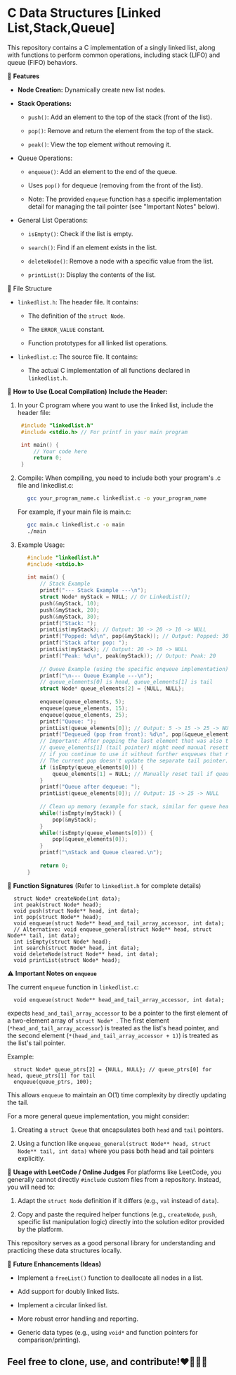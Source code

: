 # C Data Structures [Linked List,Stack,Queue]
This repository contains a C implementation of a singly linked list, along with functions to perform common operations, including stack (LIFO) and queue (FIFO) behaviors.

🌟 **Features**
- **Node Creation:** Dynamically create new list nodes.

- **Stack Operations:**

  - `push()`: Add an element to the top of the stack (front of the list).

  - `pop()`: Remove and return the element from the top of the stack.

  - `peak()`: View the top element without removing it.

- Queue Operations:

  - `enqueue()`: Add an element to the end of the queue.

  - Uses `pop()` for dequeue (removing from the front of the list).

  - Note: The provided `enqueue` function has a specific implementation detail for managing the tail pointer (see "Important Notes" below).

- General List Operations:

  - `isEmpty()`: Check if the list is empty.

  - `search()`: Find if an element exists in the list.

  - `deleteNode()`: Remove a node with a specific value from the list.

  - `printList()`: Display the contents of the list.


📂 File Structure
- `linkedlist.h`: The header file. It contains:

  - The definition of the `struct Node`.

  - The `ERROR_VALUE` constant.

  - Function prototypes for all linked list operations.

- `linkedlist.c`: The source file. It contains:

  - The actual C implementation of all functions declared in `linkedlist.h`.

🚀 **How to Use (Local Compilation)**
**Include the Header:**
1. In your C program where you want to use the linked list, include the header file:
   ```C
    #include "linkedlist.h"
    #include <stdio.h> // For printf in your main program

    int main() {
        // Your code here
        return 0;
    }
   ```
2. Compile:
   When compiling, you need to include both your program's .c file and linkedlist.c:
   ```bash
      gcc your_program_name.c linkedlist.c -o your_program_name
   ```
   For example, if your main file is main.c:
    ```bash
       gcc main.c linkedlist.c -o main
       ./main
    ```
3. Example Usage:
   ```C
      #include "linkedlist.h"
      #include <stdio.h>
      
      int main() {
          // Stack Example
          printf("--- Stack Example ---\n");
          struct Node* myStack = NULL; // Or LinkedList();
          push(&myStack, 10);
          push(&myStack, 20);
          push(&myStack, 30);
          printf("Stack: ");
          printList(myStack); // Output: 30 -> 20 -> 10 -> NULL
          printf("Popped: %d\n", pop(&myStack)); // Output: Popped: 30
          printf("Stack after pop: ");
          printList(myStack); // Output: 20 -> 10 -> NULL
          printf("Peak: %d\n", peak(myStack)); // Output: Peak: 20
      
          // Queue Example (using the specific enqueue implementation)
          printf("\n--- Queue Example ---\n");
          // queue_elements[0] is head, queue_elements[1] is tail
          struct Node* queue_elements[2] = {NULL, NULL};
      
          enqueue(queue_elements, 5);
          enqueue(queue_elements, 15);
          enqueue(queue_elements, 25);
          printf("Queue: ");
          printList(queue_elements[0]); // Output: 5 -> 15 -> 25 -> NULL
          printf("Dequeued (pop from front): %d\n", pop(&queue_elements[0])); // Output: Dequeued: 5
          // Important: After popping the last element that was also the tail,
          // queue_elements[1] (tail pointer) might need manual resetting to NULL
          // if you continue to use it without further enqueues that reset it.
          // The current pop doesn't update the separate tail pointer.
          if (isEmpty(queue_elements[0])) {
              queue_elements[1] = NULL; // Manually reset tail if queue becomes empty
          }
          printf("Queue after dequeue: ");
          printList(queue_elements[0]); // Output: 15 -> 25 -> NULL
      
          // Clean up memory (example for stack, similar for queue head)
          while(!isEmpty(myStack)) {
              pop(&myStack);
          }
          while(!isEmpty(queue_elements[0])) {
              pop(&queue_elements[0]);
          }
          printf("\nStack and Queue cleared.\n");
      
          return 0;
      }
   ```
📝 **Function Signatures**
(Refer to `linkedlist.h` for complete details)
```
  struct Node* createNode(int data);
  int peak(struct Node* head);
  void push(struct Node** head, int data);
  int pop(struct Node** head);
  void enqueue(struct Node** head_and_tail_array_accessor, int data);
  // Alternative: void enqueue_general(struct Node** head, struct Node** tail, int data);
  int isEmpty(struct Node* head);
  int search(struct Node* head, int data);
  void deleteNode(struct Node** head, int data);
  void printList(struct Node* head);
```
⚠️ **Important Notes on `enqueue`**

The current `enqueue` function in `linkedlist.c`:
```
  void enqueue(struct Node** head_and_tail_array_accessor, int data);
```
expects `head_and_tail_array_accessor` to be a pointer to the first element of a two-element array of `struct Node* `. The first element (`*head_and_tail_array_accessor`) is treated as the list's head pointer, and the second element (`*(head_and_tail_array_accessor + 1)`) is treated as the list's tail pointer.

Example:
```
  struct Node* queue_ptrs[2] = {NULL, NULL}; // queue_ptrs[0] for head, queue_ptrs[1] for tail
  enqueue(queue_ptrs, 100);
```
This allows  `enqueue` to maintain an O(1) time complexity by directly updating the tail.

For a more general queue implementation, you might consider:

1. Creating a `struct Queue` that encapsulates both `head` and `tail` pointers.

2. Using a function like `enqueue_general(struct Node** head, struct Node** tail, int data)` where you pass both head and tail pointers explicitly.

🧩 **Usage with LeetCode / Online Judges**
For platforms like LeetCode, you generally cannot directly `#include` custom files from a repository. Instead, you will need to:

1. Adapt the `struct Node` definition if it differs (e.g., `val` instead of `data`).

2. Copy and paste the required helper functions (e.g., `createNode`, `push`, specific list manipulation logic) directly into the solution editor provided by the platform.

This repository serves as a good personal library for understanding and practicing these data structures locally.

🌱 **Future Enhancements (Ideas)**
- Implement a `freeList()` function to deallocate all nodes in a list.

- Add support for doubly linked lists.

- Implement a circular linked list.

- More robust error handling and reporting.

- Generic data types (e.g., using `void*` and function pointers for comparison/printing).


## Feel free to clone, use, and contribute!❤🐱‍🏍✨
